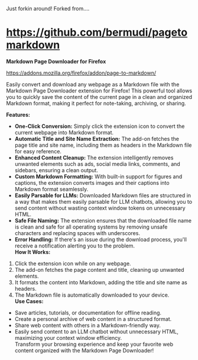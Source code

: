 Just forkin around! Forked from....
# https://github.com/bermudi/pagetomarkdown

**Markdown Page Downloader for Firefox**

https://addons.mozilla.org/firefox/addon/page-to-markdown/

Easily convert and download any webpage as a Markdown file with the Markdown Page Downloader extension for Firefox! This powerful tool allows you to quickly save the content of the current page in a clean and organized Markdown format, making it perfect for note-taking, archiving, or sharing.

**Features:**

-   **One-Click Conversion:** Simply click the extension icon to convert the current webpage into Markdown format.
-   **Automatic Title and Site Name Extraction:** The add-on fetches the page title and site name, including them as headers in the Markdown file for easy reference.
-   **Enhanced Content Cleanup:** The extension intelligently removes unwanted elements such as ads, social media links, comments, and sidebars, ensuring a clean output.
-   **Custom Markdown Formatting:** With built-in support for figures and captions, the extension converts images and their captions into Markdown format seamlessly.
-   **Easily Parsable for LLMs:** Downloaded Markdown files are structured in a way that makes them easily parsable for LLM chatbots, allowing you to send content without wasting context window tokens on unnecessary HTML.
-   **Safe File Naming:** The extension ensures that the downloaded file name is clean and safe for all operating systems by removing unsafe characters and replacing spaces with underscores.
-   **Error Handling:** If there's an issue during the download process, you'll receive a notification alerting you to the problem.\
**How It Works:**

1.  Click the extension icon while on any webpage.
2.  The add-on fetches the page content and title, cleaning up unwanted elements.
3.  It formats the content into Markdown, adding the title and site name as headers.
4.  The Markdown file is automatically downloaded to your device.\
**Use Cases:**

-   Save articles, tutorials, or documentation for offline reading.
-   Create a personal archive of web content in a structured format.
-   Share web content with others in a Markdown-friendly way.
-   Easily send content to an LLM chatbot without unnecessary HTML, maximizing your context window efficiency.\
Transform your browsing experience and keep your favorite web content organized with the Markdown Page Downloader!
